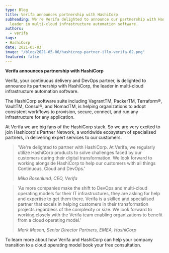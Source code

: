 ```yaml
---
type: Blog
title: Verifa announces partnership with HashiCorp
subheading: We're Verifa delighted to announce our partnership with HashiCorp, the
  leader in multi-cloud infrastructure automation software.
authors:
  - verifa
tags:
- HashiCorp
date: 2021-05-03
image: "/blog/2021-05-06/hashicrop-partner-illo-verifa-02.png"
featured: false
---
```


**Verifa announces partnership with HashiCorp**

Verifa, your continuous delivery and DevOps partner, is delighted to announce its partnership with HashiCorp, the leader in multi-cloud infrastructure automation software.

The HashiCorp software suite including VagrantTM, PackerTM, Terraform®, VaultTM, Consul®, and NomadTM, is helping organizations to adopt consistent workflows to provision, secure, connect, and run any infrastructure for any application.

At Verifa we are big fans of the HashiCorp stack. So we are very excited to join Hashicorp's Partner Network, a worldwide ecosystem of specialised partners, in delivering expert services to our customers.

> 'We're delighted to partner with HashiCorp. At Verifa, we regularly utilize HashiCorp products to solve challenges faced by our customers during their digital transformation. We look forward to working alongside HashiCorp to help our customers with all things Continuous, Cloud and DevOps.'
>
> <cite>Mika Rosenlund, CEO, Verifa</cite>

> 'As more companies make the shift to DevOps and multi-cloud operating models for their IT infrastructures, they are asking for help and expertise to get them there. Verifa is a skilled and specialised partner that excels in helping customers in their transformation projects regardless of the complexity or size. We look forward to working closely with the Verifa team enabling organizations to benefit from a cloud operating model.'
>
> <cite>Mark Mason, Senior Director Partners, EMEA, HashiCorp</cite>

To learn more about how Verifa and HashiCorp can help your company transition to a cloud operating model book your free consultation.
